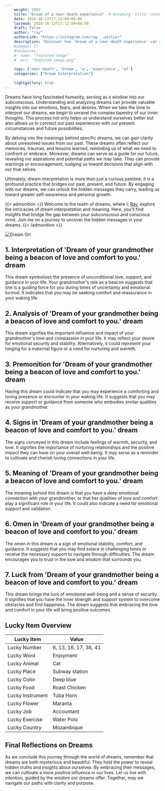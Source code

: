 ```yaml
---
    weight: 1892
    title: "Dream of a near-death experience"  # Assuming 'title' column exists
    date: 2024-10-13T17:12:00+08:00
    lastmod: 2024-10-13T17:12:00+08:00
    draft: false
    author: "ray"
    authorLink: "https://instagram.com/ray._.atelier"
    description: "Discover how 'Dream of a near-death experience' can interpret your future and uncover its significant meanings in your life."
    #images: []
    #resources:
    #- name: "featured-image"
    #  src: "featured-image.png"
    
    tags: ['near-death', 'Dream', 'a', 'experience', 'of']
    categories: ["Dream Interpretation"]
    
    lightgallery: true
---
```

    
Dreams have long fascinated humanity, serving as a window into our subconscious. Understanding and analyzing dreams can provide valuable insights into our emotions, fears, and desires. When we take the time to interpret our dreams, we begin to unravel the complex tapestry of our inner thoughts. This process not only helps us understand ourselves better but also allows us to connect our past experiences with our present circumstances and future possibilities.

By delving into the meanings behind specific dreams, we can gain clarity about unresolved issues from our past. These dreams often reflect our memories, traumas, and lessons learned, reminding us of what we need to confront or embrace. Moreover, dreams can serve as a guide for our future, revealing our aspirations and potential paths we may take. They can provide warnings or encouragement, nudging us toward decisions that align with our true selves.

Ultimately, dream interpretation is more than just a curious pastime; it is a profound practice that bridges our past, present, and future. By engaging with our dreams, we can unlock the hidden messages they carry, leading us toward greater self-awareness and personal growth.

{{< admonition >}}
Welcome to the realm of dreams, where I, [Ray](https://instagram.com/ray._.atelier), explore the intricacies of dream interpretation and meaning. Here, you’ll find insights that bridge the gap between your subconscious and conscious mind. Join me on a journey to uncover the hidden messages in your dreams.
{{< /admonition >}}

![Dream Grl](https://cdn.pixabay.com/photo/2017/11/02/03/35/gothic-2910057_1280.jpg "Dream Grl")

## 1. Interpretation of 'Dream of your grandmother being a beacon of love and comfort to you.' dream
 This dream symbolizes the presence of unconditional love, support, and guidance in your life. Your grandmother's role as a beacon suggests that she is a guiding force for you during times of uncertainty and emotional turmoil. It indicates that you may be seeking comfort and reassurance in your waking life.

## 2. Analysis of 'Dream of your grandmother being a beacon of love and comfort to you.' dream
 This dream signifies the important influence and impact of your grandmother's love and compassion in your life. It may reflect your desire for emotional security and stability. Alternatively, it could represent your longing for a maternal figure or a need for nurturing and warmth.

## 3. Premonition for 'Dream of your grandmother being a beacon of love and comfort to you.' dream
 Having this dream could indicate that you may experience a comforting and loving presence or encounter in your waking life. It suggests that you may receive support or guidance from someone who embodies similar qualities as your grandmother. 

## 4. Signs in 'Dream of your grandmother being a beacon of love and comfort to you.' dream
 The signs conveyed in this dream include feelings of warmth, security, and love. It signifies the importance of nurturing relationships and the positive impact they can have on your overall well-being. It may serve as a reminder to cultivate and cherish loving connections in your life.

## 5. Meaning of 'Dream of your grandmother being a beacon of love and comfort to you.' dream
 The meaning behind this dream is that you have a deep emotional connection with your grandmother, or that her qualities of love and comfort play a significant role in your life. It could also indicate a need for emotional support and validation.

## 6. Omen in 'Dream of your grandmother being a beacon of love and comfort to you.' dream
 The omen in this dream is a sign of emotional stability, comfort, and guidance. It suggests that you may find solace in challenging times or receive the necessary support to navigate through difficulties. The dream encourages you to trust in the love and wisdom that surrounds you.

## 7. Luck from 'Dream of your grandmother being a beacon of love and comfort to you.' dream
 This dream brings the luck of emotional well-being and a sense of security. It signifies that you have the inner strength and support system to overcome obstacles and find happiness. The dream suggests that embracing the love and comfort in your life will bring positive outcomes.

## Lucky Item Overview
| Lucky Item          | Value              |
|---------------|--------------------|
| Lucky Number        | 6, 13, 16, 17, 36, 41  |
| Lucky Word          | Enjoyment |
| Lucky Animal        | Cat |
| Lucky Place         | Subway station     |
| Lucky Color         | Deep blue     |
| Lucky Food          | Roast Chicken      |
| Lucky Instrument    | Tuba Horn |
| Lucky Flower        | Maranta    |
| Lucky Job           | Accountant       |
| Lucky Exercise      | Water Polo  |
| Lucky Country       | Mozambique    |


##  Final Reflections on Dreams

As we conclude this journey through the world of dreams, remember that dreams are both mysterious and beautiful. They hold the power to reveal hidden truths and insights about ourselves. By embracing their messages, we can cultivate a more positive influence in our lives. Let us live with intention, guided by the wisdom our dreams offer. Together, may we navigate our paths with clarity and purpose.
